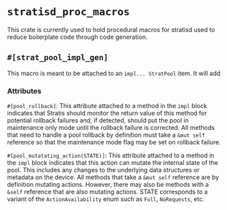# `stratisd_proc_macros`

This crate is currently used to hold procedural macros for stratisd used to reduce
boilerplate code through code generation.

## `#[strat_pool_impl_gen]`

This macro is meant to be attached to an `impl... StratPool` item. It will add 

### Attributes

`#[pool_rollback]`: This attribute attached to a method in the `impl` block indicates
that Stratis should monitor the return value of this method for potential rollback
failures and, if detected, should put the pool in maintenance only mode until the
rollback failure is corrected. All methods that need to handle a pool rollback
by definition must take a `&mut self` reference so that the maintenance mode flag 
may be set on rollback failure.

`#[pool_mutatating_action(STATE)]`: This attribute attached to a method in the `impl`
block indicates that this action can mutate the internal state of the pool. This
includes any changes to the underlying data structures or metadata on the device.
All methods that take a `&mut self` reference are by definition mutating actions.
However, there may also be methods with a `&self` reference that are also mutating
actions. STATE corresponds to a variant of the `ActionAvailability` enum such as
`Full`, `NoRequests`, etc.
